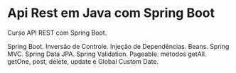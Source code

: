 # Api Rest em Java com Spring Boot

Curso API REST com Spring Boot. 


Spring Boot.
Inversão de Controle.
Injeção de Dependências.
Beans. 
Spring MVC.
Spring Data JPA.
Spring Validation.
Pageable.
métodos getAll.
getOne, post, delete, update e Global Custom Date.
